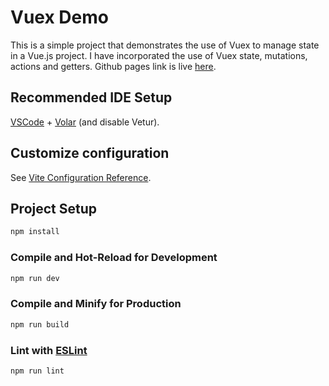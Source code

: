 # Vuex Demo

This is a simple project that demonstrates the use of Vuex to manage state in a Vue.js project. I have incorporated the use of Vuex state, mutations, actions and getters. Github pages link is live [here](https://jacobschestnut.github.io/vuex-demo/).

## Recommended IDE Setup

[VSCode](https://code.visualstudio.com/) + [Volar](https://marketplace.visualstudio.com/items?itemName=Vue.volar) (and disable Vetur).

## Customize configuration

See [Vite Configuration Reference](https://vitejs.dev/config/).

## Project Setup

```sh
npm install
```

### Compile and Hot-Reload for Development

```sh
npm run dev
```

### Compile and Minify for Production

```sh
npm run build
```

### Lint with [ESLint](https://eslint.org/)

```sh
npm run lint
```
